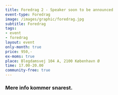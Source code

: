 ```yaml
---
title: Foredrag 2 - Speaker soon to be announced
event-type: Foredrag
image: /images/graphic/foredrag.jpg
subtitle: Foredrag
tags:
- event
- foredrag
layout: event
only-month: true
price: 950,-
ex-moms: true
place: Blegdamsvej 104 A, 2100 København Ø
time: 17.00-20.00
community-free: true
---
```


### Mere info kommer snarest.